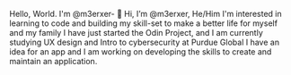 Hello, World. I'm @m3erxer- 👋 Hi, I’m @m3erxer, He/Him
I'm interested in learning to code and building my skill-set to make a better life for myself and my family
I have just started the Odin Project, and I am currently studying UX design and Intro to cybersecurity at Purdue Global
I have an idea for an app and I am working on developing the skills to create and maintain an application.

<!---
m3erxer/m3erxer is a ✨ special ✨ repository because its `README.md` (this file) appears on your GitHub profile.
You can click the Preview link to take a look at your changes.
--->
